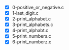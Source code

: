 - [x] 0-positive_or_negative.c
- [x] 1-last_digit.c
- [x] 2-print_alphabet.c
- [x] 3-print_alphabets.c
- [x] 4-print_alphabt.c
- [x] 5-print_numbers.c
- [x] 6-print_numberz.c
